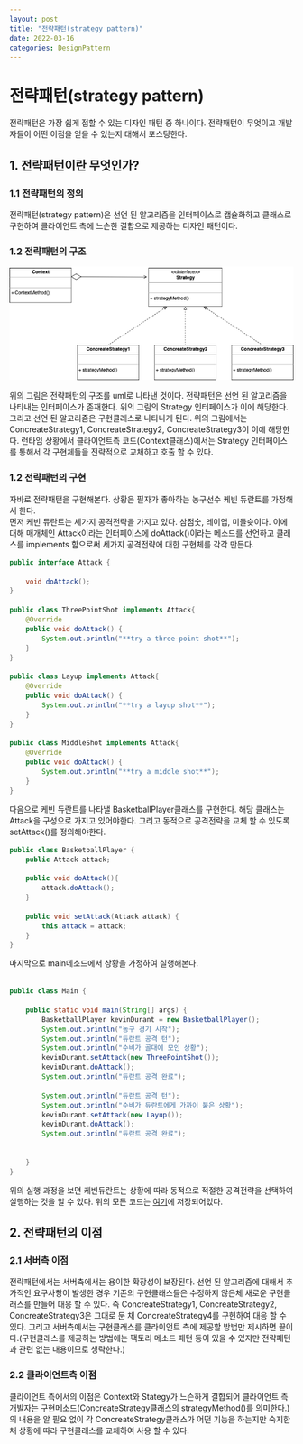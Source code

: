 ```yaml
---
layout: post
title: "전략패턴(strategy pattern)"
date: 2022-03-16
categories: DesignPattern
---
```


# 전략패턴(strategy pattern)

전략패턴은 가장 쉽게 접할 수 있는 디자인 패턴 중 하나이다. 전략패턴이 무엇이고 개발자들이 어떤 이점을 얻을 수 있는지 대해서 포스팅한다.

## 1. 전략패턴이란 무엇인가?

### 1.1 전략패턴의 정의

전략패턴(strategy pattern)은 선언 된 알고리즘을 인터페이스로 캡슐화하고 클래스로 구현하여 클라이언트 측에 느슨한 결합으로 제공하는 디자인 패턴이다. 

### 1.2 전략패턴의 구조

![strategy-pattern-01](/public/images/strategy-pattern-01.png)

위의 그림은 전략패턴의 구조를 uml로 나타낸 것이다. 전략패턴은 선언 된 알고리즘을 나타내는 인터페이스가 존재한다. 위의 그림의 Strategy 인터페이스가 이에 해당한다. 그리고 선언 된 알고리즘은 구현클래스로 나타나게 된다. 위의 그림에서는 ConcreateStrategy1, ConcreateStrategy2, ConcreateStrategy3이 이에 해당한다. 런타임 상황에서 클라이언트측 코드(Context클래스)에서는 Strategy 인터페이스를 통해서 각 구현체들을 전략적으로 교체하고 호출 할 수 있다.

### 1.2 전략패턴의 구현

자바로 전략패턴을 구현해본다. 상황은 필자가 좋아하는 농구선수 케빈 듀란트를 가정해서 한다. 
<br>
먼저 케빈 듀란트는 세가지 공격전략을 가지고 있다. 삼점숫, 레이업, 미들슛이다. 이에 대해 매개체인 Attack이라는 인터페이스에 doAttack()이라는 메소드를 선언하고 클래스를 implements 함으로써 세가지 공격전략에 대한 구현체를 각각 만든다.

```java
public interface Attack {

    void doAttack();
}

public class ThreePointShot implements Attack{
    @Override
    public void doAttack() {
        System.out.println("**try a three-point shot**");
    }
}

public class Layup implements Attack{
    @Override
    public void doAttack() {
        System.out.println("**try a layup shot**");
    }
}

public class MiddleShot implements Attack{
    @Override
    public void doAttack() {
        System.out.println("**try a middle shot**");
    }
}

```

다음으로 케빈 듀란트를 나타낼 BasketballPlayer클래스를 구현한다. 해당 클래스는 Attack을 구성으로 가지고 있어야한다. 그리고 동적으로 공격전략을 교체 할 수 있도록 setAttack()를 정의해야한다.

```java
public class BasketballPlayer {
    public Attack attack;

    public void doAttack(){
        attack.doAttack();
    }

    public void setAttack(Attack attack) {
        this.attack = attack;
    }
}
```

마지막으로 main메소드에서 상황을 가정하여 실행해본다.

```java

public class Main {

    public static void main(String[] args) {
        BasketballPlayer kevinDurant = new BasketballPlayer();
        System.out.println("농구 경기 시작");
        System.out.println("듀란트 공격 턴");
        System.out.println("수비가 골대에 모인 상황");
        kevinDurant.setAttack(new ThreePointShot());
        kevinDurant.doAttack();
        System.out.println("듀란트 공격 완료");

        System.out.println("듀란트 공격 턴");
        System.out.println("수비가 듀란트에게 가까이 붙은 상황");
        kevinDurant.setAttack(new Layup());
        kevinDurant.doAttack();
        System.out.println("듀란트 공격 완료");


    }
}

```
위의 실행 과정을 보면 케빈듀란트는 상황에 따라 동적으로 적절한 공격전략을 선택하여 실행하는 것을 알 수 있다.
위의 모든 코드는 [여기](https://github.com/GyujinAn/design-patterns/tree/main/src/strategy)에 저장되어있다.

## 2. 전략패턴의 이점

### 2.1 서버측 이점

전략패턴에서는 서버측에서는 용이한 확장성이 보장된다. 선언 된 알고리즘에 대해서 추가적인 요구사항이 발생한 경우 기존의 구현클래스들은 수정하지 않은체 새로운 구현클래스를 만들어 대응 할 수 있다. 즉 ConcreateStrategy1, ConcreateStrategy2, ConcreateStrategy3은 그대로 둔 채 ConcreateStrategy4를 구현하여 대응 할 수 있다. 그리고 서버측에서는 구현클래스를 클라이언트 측에 제공할 방법만 제시하면 끝이다.(구현클래스를 제공하는 방법에는 팩토리 메소드 패턴 등이 있을 수 있지만 전략패턴과 관련 없는 내용이므로 생략한다.)

### 2.2 클라이언트측 이점

클라이언트 측에서의 이점은 Context와 Stategy가 느슨하게 결합되어 클라이언트 측 개발자는 구현메소드(ConcreateStrategy클래스의 strategyMethod()를 의미한다.)의 내용을 알 필요 없이 각 ConcreateStrategy클래스가 어떤 기능을 하는지만 숙지한채 상황에 따라 구현클래스를 교체하여 사용 할 수 있다.


<!-- ## 3. Spring에서의 전략패턴 -->


